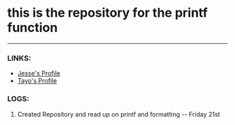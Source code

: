 # this is the repository for the printf function
---
### LINKS:
* [Jesse's Profile](https://github.com/JezzeX)
* [Tayo's Profile](https://github.com/BrainBoxTayo)
### LOGS:
1. Created Repository and read up on printf and formatting -- Friday 21st
